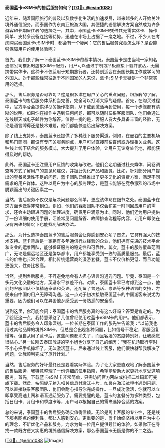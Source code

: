 **泰国蓝卡eSIM卡的售后服务如何？[[TG💪+ @esim1088](https://t.me/s/esim1088)]**

近年来，随着国际旅行的普及以及数字化生活的加速发展，越来越多的人开始关注境外通信服务。而泰国作为东南亚旅游大国，其便捷的通信解决方案自然成为许多游客和长期居住者的选择之一。其中，泰国蓝卡eSIM卡凭借其无需实体卡、操作简单、支持多设备连接等优势，迅速在市场上占据了一席之地。不过，不少人在考虑购买泰国蓝卡eSIM卡时，都会有一个疑问：它的售后服务究竟怎么样？是否能够保障用户的使用体验呢？

首先，我们来了解一下泰国蓝卡eSIM卡的基本情况。泰国蓝卡是由当地一家知名通信公司推出的虚拟SIM卡服务，用户可以通过手机或平板直接下载并激活，无需携带实体卡。这种卡不仅适用于短期旅行者，还特别适合在泰国长期工作或学习的外国人。对于那些经常往返于不同国家的人来说，蓝卡eSIM卡无疑是一个非常实用的选择。

那么，售后服务是否可靠呢？这是很多潜在用户关心的重点问题。根据我的了解，泰国蓝卡的售后服务体系相当完善，完全可以打消大家的疑虑。首先，在购买过程中，官方平台会提供详尽的操作指南，从下载到激活再到使用，每一个步骤都有清晰的说明。如果你在操作中遇到任何问题，都可以随时联系客服团队，他们会通过在线聊天或电子邮件为你解答。值得一提的是，客服人员大多具备丰富的经验，无论是语言障碍还是技术难题，他们都能快速给出解决方案。

除了线上支持外，泰国蓝卡还提供了多种线下服务渠道。例如，在曼谷的主要机场和热门商圈，都设有专门的服务网点，用户可以直接前往咨询或办理相关业务。这种线上线下结合的服务模式，大大提升了用户体验，让用户无论身处何地，都能获得及时的帮助。

此外，泰国蓝卡还注重用户反馈的收集与改进。他们会定期通过社交媒体、问卷调查等方式了解用户的意见和建议，并据此优化产品和服务。比如，针对部分用户提出的套餐灵活性不足的问题，蓝卡团队已经推出了更多元化的资费方案，满足不同需求的用户群体。这种以用户为中心的服务理念，是蓝卡能够在竞争激烈的市场中脱颖而出的关键因素之一。

当然，售后服务不仅仅是解决问题那么简单，更应该体现在细节之处。泰国蓝卡在这方面也做得非常到位。例如，他们的客服团队不仅会在第一时间回应用户的需求，还会主动跟进问题的处理进度，确保用户满意为止。同时，他们还为用户提供了一份详细的使用手册，涵盖常见问题解答、故障排查流程等内容，让用户即使在没有网络的情况下也能找到解决办法。

那么，为什么选择泰国蓝卡的售后服务会让你感到安心呢？首先，它具有强大的技术支持。蓝卡背后是一家拥有多年通信行业经验的企业，他们拥有先进的技术平台和专业的运维团队，能够保证服务的稳定性和可靠性。其次，蓝卡的服务覆盖范围广，无论是偏远地区还是繁华都市，用户都能享受到一致的高质量服务。最后，蓝卡的价格也非常合理，相比传统运营商的漫游套餐，蓝卡不仅价格更低，而且功能更强大，性价比极高。

当然，提到售后服务，不可避免地会有人担心语言沟通的问题。毕竟，泰国是一个多元文化交融的地方，英语水平参差不齐。对此，泰国蓝卡早已考虑到这一点，他们的客服团队不仅精通泰语和英语，还配备了普通话、粤语等多种语言的支持，方便来自中国的用户无障碍沟通。这一点对于初次接触泰国蓝卡的中国游客来说尤为重要，因为他们可以在异国他乡感受到一份熟悉的安全感。

说到这里，你可能会问：泰国蓝卡的售后服务真的有这么好吗？答案是肯定的。为了验证这一点，我特意采访了几位曾经使用过蓝卡eSIM卡的用户。他们都表示，蓝卡的售后服务令人印象深刻。一位长期在泰国工作的张先生告诉我：“以前我也用过其他品牌的境外SIM卡，但总是会出现各种问题，比如信号不稳定、客服回复慢等。但自从用了蓝卡后，这些问题都消失了，而且客服的态度特别好，让我感觉很贴心。”另一位刚去泰国旅游的李小姐也分享了自己的经历：“我在机场取行李时不小心把手机摔坏了，无法激活蓝卡。后来通过线上客服，他们很快就帮我解决了问题，让我顺利完成了旅行计划。”

当然，售后服务的好坏最终还是要看实际体验。为了让大家更直观地了解泰国蓝卡的售后服务，我特意整理了一份详细的使用指南，希望能帮助大家更好地享受这项服务。首先，下载蓝卡eSIM卡非常简单，只需访问官方网站或扫描二维码即可完成下载。然后，按照提示输入相关信息并激活卡片。如果在激活过程中遇到问题，可以直接联系客服团队，他们会耐心指导你完成操作。一旦成功激活，你就可以立即享受高速上网和语音通话服务了。需要提醒的是，蓝卡的套餐分为多种类型，包括日租卡、月租卡和季度卡等，用户可以根据自己的需求选择合适的方案。

总的来说，泰国蓝卡的售后服务确实值得信赖。无论是线上客服的专业性，还是线下服务网点的便利性，都让人感到安心。更重要的是，蓝卡始终坚持以用户为中心的理念，不断优化产品和服务，力求为每一位用户提供最佳的体验。如果你正在寻找一款既方便又实惠的境外通信解决方案，那么泰国蓝卡无疑是你的不二之选。

[[TG💪+ @esim1088](https://t.me/s/esim1088) ![Image](https://i.postimg.cc/4NQfJmqS/Snipaste-2025-05-13-00-14-12.png)]